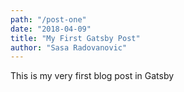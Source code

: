 ```yaml
---
path: "/post-one"
date: "2018-04-09"
title: "My First Gatsby Post"
author: "Sasa Radovanovic"
---
```


This is my very first blog post in Gatsby
